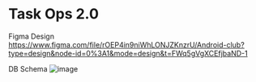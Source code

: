 # Task Ops 2.0

Figma Design
https://www.figma.com/file/rOEP4in9niWhLONJZKnzrU/Android-club?type=design&node-id=0%3A1&mode=design&t=FWq5gVgXCEfjbaND-1

DB Schema
![image](https://github.com/Android-Club-VITC/Task-Ops-2.0/assets/70687348/df9789e6-f97b-4a85-8d90-a46a189690af)
